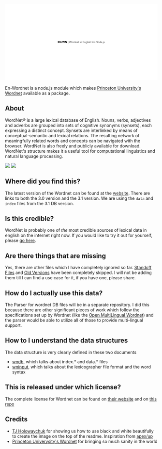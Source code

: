 ![](assets/wordnet-readme-logo.png)

En-Wordnet is a node.js module which makes [Princeton University's Wordnet](https://wordnet.princeton.edu/) available as a package.

## About

WordNet® is a large lexical database of English. Nouns, verbs, adjectives and adverbs are grouped into sets of cognitive synonyms (synsets), each expressing a distinct concept. Synsets are interlinked by means of conceptual-semantic and lexical relations. The resulting network of meaningfully related words and concepts can be navigated with the browser. WordNet is also freely and publicly available for download. WordNet's structure makes it a useful tool for computational linguistics and natural language processing.

![](https://img.shields.io/travis/open-language/en-wordnet.svg)
![](https://img.shields.io/codecov/c/github/open-language/en-wordnet/master.svg)

## Where did you find this?

The latest version of the Wordnet can be found at the [website](https://wordnet.princeton.edu/download/current-version). There are links to both the 3.0 version and the 3.1 version. We are using the `data` and `index` files from the 3.1 DB version.

## Is this credible?

WordNet is probably one of _the_ most credible sources of lexical data in english on the internet right now. If you would like to try it out for yourself, please [go here](http://wordnetweb.princeton.edu/perl/webwn).

## Are there things that are missing

Yes, there are other files which I have completely ignored so far. [Standoff Files](https://wordnet.princeton.edu/download/standoff-files) and [Old Versions](https://wordnet.princeton.edu/download/old-versions) have been completely skipped. I will not be adding them till I can find a use case for it, if you have one, please share.

## How do I actually use this data?

The Parser for wordnet DB files will be in a separate repository. I did this because there are other significant pieces of work which follow the specifications set up by Wordnet (like the [Open MultiLingual Wordnet](http://compling.hss.ntu.edu.sg/omw/index.html)) and the parser would be able to utilize all of those to provide multi-lingual support.

## How to I understand the data structures

The data structure is very clearly defined in these two documents
- [wndb](https://wordnet.princeton.edu/documentation/wndb5wn), which talks about index.* and data.* files
- [wninput](https://wordnet.princeton.edu/documentation/wninput5wn), which talks about the lexicographer file format and the word syntax

## This is released under which license?

The complete license for Wordnet can be found on [their website](https://wordnet.princeton.edu/license-and-commercial-use) and on [this repo](https://github.com/open-language/en-wordnet/blob/master/LICENSE)

## Credits

- [TJ Holowaychuk](https://github.com/tj) for showing us how to use black and white beautifully to create the image on the top of the readme. Inspiration from [apex/up](https://github.com/apex/up)
- [Princeton Univerysity's Wordnet](https://wordnet.princeton.edu/) for bringing so much sanity in the world